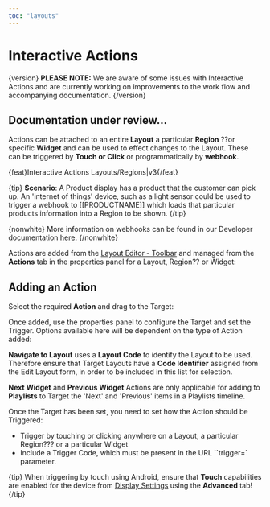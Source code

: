 ```yaml
---
toc: "layouts"
---
```


# Interactive Actions

{version}
**PLEASE NOTE:** We are aware of some issues with Interactive Actions and are currently working on improvements to the work flow and accompanying documentation.
{/version}

## Documentation under review...

Actions can be attached to an entire **Layout** a particular **Region** ??or specific **Widget** and can be used to effect changes to the Layout. These can be triggered by **Touch or Click** or programmatically by **webhook**.

{feat}Interactive Actions Layouts/Regions|v3{/feat}

{tip}
**Scenario**:
A Product display has a product that the customer can pick up. An 'internet of things' device, such as a light sensor could be used to trigger a webhook to [[PRODUCTNAME]] which loads that particular products information into a Region to be shown.
{/tip}

{nonwhite}
More information on webhooks can be found in our Developer documentation [here.](/docs/developer/player-control/webhooks)
{/nonwhite}

Actions are added from the [Layout Editor - Toolbar](ayouts_editor.html#content-interactive-actions) and managed from the **Actions** tab in the properties panel for a Layout, Region?? or Widget:



## Adding an Action

Select the required **Action** and drag to the Target:



Once added, use the properties panel to configure the Target and set the Trigger. Options available here will be dependent on the type of Action added:

**Navigate to Layout** uses a **Layout Code** to identify the Layout to be used. Therefore ensure that Target Layouts have a **Code Identifier** assigned from the  Edit Layout form, in order to be included in this list for selection. 



**Next Widget** and **Previous Widget** Actions are only applicable for adding to **Playlists** to Target the 'Next' and 'Previous' items in a Playlists timeline.

Once the Target has been set, you need to set how the Action should be Triggered:

- Trigger by touching or clicking anywhere on a Layout, a particular Region??? or a particular Widget
- Include a Trigger Code, which must be present in the URL ``trigger=` parameter.

{tip}
When triggering by touch using Android, ensure that **Touch** capabilities are enabled for the device from [Display Settings](display_settings.html) using the **Advanced** tab!
{/tip}







